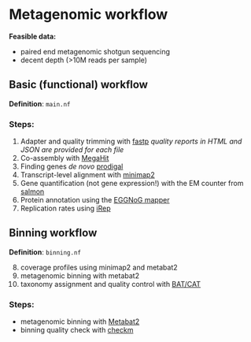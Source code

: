 # Metagenomic workflow

**Feasible data:**

- paired end metagenomic shotgun sequencing
- decent depth (>10M reads per sample)

## Basic (functional) workflow

**Definition**: `main.nf`

### Steps:

1. Adapter and quality trimming with [fastp](https://github.com/OpenGene/fastp)
   *quality reports in HTML and JSON are provided for each file*
2. Co-assembly with [MegaHit](https://github.com/voutcn/megahit)
3. Finding genes *de novo* [prodigal](https://github.com/hyattpd/Prodigal)
4. Transcript-level alignment with [minimap2](https://github.com/lh3/minimap2)
5. Gene quantification (not gene expression!) with the EM counter from [salmon](https://salmon.readthedocs.io/en/latest/salmon.html)
6. Protein annotation using the [EGGNoG mapper](https://github.com/eggnogdb/eggnog-mapper)
7. Replication rates using [iRep](https://www.nature.com/articles/nbt.3704)

## Binning workflow

**Definition**: `binning.nf`

8. coverage profiles using minimap2 and metabat2
9. metagenomic binning with metabat2
10. taxonomy assignment and quality control with [BAT/CAT](https://github.com/dutilh/CAT)

### Steps:

- metagenomic binning with [Metabat2](https://bitbucket.org/berkeleylab/metabat/)
- binning quality check with [checkm](https://ecogenomics.github.io/CheckM/)

